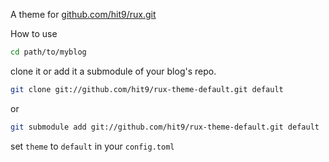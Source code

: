 A theme for [github.com/hit9/rux.git](http://github.com/hit9/rux.git)

How to use

```bash
cd path/to/myblog
```

clone it or add it a submodule of your blog's repo.

```bash
git clone git://github.com/hit9/rux-theme-default.git default
```

or

```bash
git submodule add git://github.com/hit9/rux-theme-default.git default
```

set `theme` to `default` in your `config.toml`
